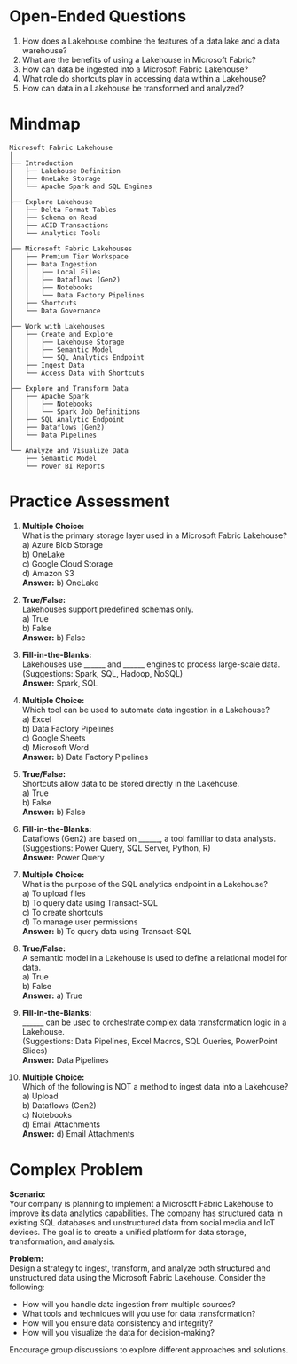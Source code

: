# Open-Ended Questions

1. How does a Lakehouse combine the features of a data lake and a data warehouse?
2. What are the benefits of using a Lakehouse in Microsoft Fabric?
3. How can data be ingested into a Microsoft Fabric Lakehouse?
4. What role do shortcuts play in accessing data within a Lakehouse?
5. How can data in a Lakehouse be transformed and analyzed?

# Mindmap

```
Microsoft Fabric Lakehouse
│
├── Introduction
│   ├── Lakehouse Definition
│   ├── OneLake Storage
│   └── Apache Spark and SQL Engines
│
├── Explore Lakehouse
│   ├── Delta Format Tables
│   ├── Schema-on-Read
│   ├── ACID Transactions
│   └── Analytics Tools
│
├── Microsoft Fabric Lakehouses
│   ├── Premium Tier Workspace
│   ├── Data Ingestion
│   │   ├── Local Files
│   │   ├── Dataflows (Gen2)
│   │   ├── Notebooks
│   │   └── Data Factory Pipelines
│   ├── Shortcuts
│   └── Data Governance
│
├── Work with Lakehouses
│   ├── Create and Explore
│   │   ├── Lakehouse Storage
│   │   ├── Semantic Model
│   │   └── SQL Analytics Endpoint
│   ├── Ingest Data
│   └── Access Data with Shortcuts
│
├── Explore and Transform Data
│   ├── Apache Spark
│   │   ├── Notebooks
│   │   └── Spark Job Definitions
│   ├── SQL Analytic Endpoint
│   ├── Dataflows (Gen2)
│   └── Data Pipelines
│
└── Analyze and Visualize Data
    ├── Semantic Model
    └── Power BI Reports
```

# Practice Assessment

1. **Multiple Choice:**  
   What is the primary storage layer used in a Microsoft Fabric Lakehouse?  
   a) Azure Blob Storage  
   b) OneLake  
   c) Google Cloud Storage  
   d) Amazon S3  
   **Answer:** b) OneLake

2. **True/False:**  
   Lakehouses support predefined schemas only.  
   a) True  
   b) False  
   **Answer:** b) False

3. **Fill-in-the-Blanks:**  
   Lakehouses use ______ and ______ engines to process large-scale data.  
   (Suggestions: Spark, SQL, Hadoop, NoSQL)  
   **Answer:** Spark, SQL

4. **Multiple Choice:**  
   Which tool can be used to automate data ingestion in a Lakehouse?  
   a) Excel  
   b) Data Factory Pipelines  
   c) Google Sheets  
   d) Microsoft Word  
   **Answer:** b) Data Factory Pipelines

5. **True/False:**  
   Shortcuts allow data to be stored directly in the Lakehouse.  
   a) True  
   b) False  
   **Answer:** b) False

6. **Fill-in-the-Blanks:**  
   Dataflows (Gen2) are based on ______, a tool familiar to data analysts.  
   (Suggestions: Power Query, SQL Server, Python, R)  
   **Answer:** Power Query

7. **Multiple Choice:**  
   What is the purpose of the SQL analytics endpoint in a Lakehouse?  
   a) To upload files  
   b) To query data using Transact-SQL  
   c) To create shortcuts  
   d) To manage user permissions  
   **Answer:** b) To query data using Transact-SQL

8. **True/False:**  
   A semantic model in a Lakehouse is used to define a relational model for data.  
   a) True  
   b) False  
   **Answer:** a) True

9. **Fill-in-the-Blanks:**  
   ______ can be used to orchestrate complex data transformation logic in a Lakehouse.  
   (Suggestions: Data Pipelines, Excel Macros, SQL Queries, PowerPoint Slides)  
   **Answer:** Data Pipelines

10. **Multiple Choice:**  
    Which of the following is NOT a method to ingest data into a Lakehouse?  
    a) Upload  
    b) Dataflows (Gen2)  
    c) Notebooks  
    d) Email Attachments  
    **Answer:** d) Email Attachments

# Complex Problem

**Scenario:**  
Your company is planning to implement a Microsoft Fabric Lakehouse to improve its data analytics capabilities. The company has structured data in existing SQL databases and unstructured data from social media and IoT devices. The goal is to create a unified platform for data storage, transformation, and analysis.

**Problem:**  
Design a strategy to ingest, transform, and analyze both structured and unstructured data using the Microsoft Fabric Lakehouse. Consider the following:

- How will you handle data ingestion from multiple sources?
- What tools and techniques will you use for data transformation?
- How will you ensure data consistency and integrity?
- How will you visualize the data for decision-making?

Encourage group discussions to explore different approaches and solutions.